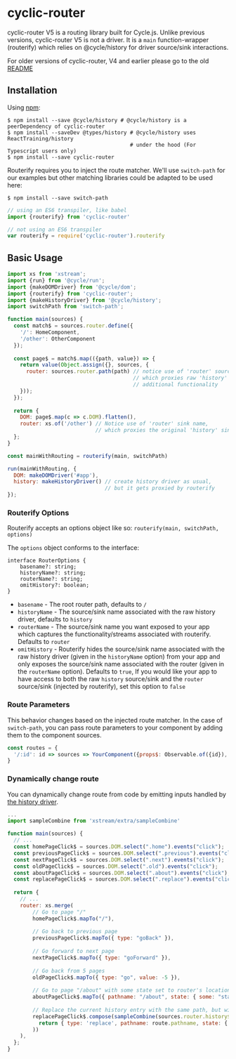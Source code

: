 # cyclic-router
cyclic-router V5 is a routing library built for Cycle.js.  Unlike previous versions, cyclic-router V5 is not a driver.  It is a `main` function-wrapper (routerify) which relies on @cycle/history for driver source/sink interactions.

For older versions of cyclic-router, V4 and earlier please go to the old [README](https://github.com/cyclejs-community/cyclic-router/blob/master/README_V4.md)

## Installation

Using [npm](https://www.npmjs.com/):

    $ npm install --save @cycle/history # @cycle/history is a peerDependency of cyclic-router
    $ npm install --saveDev @types/history # @cycle/history uses ReactTraining/history 
                                           # under the hood (For Typescript users only)
    $ npm install --save cyclic-router

Routerify requires you to inject the route matcher.  We'll use `switch-path` for our examples but other matching libraries could be adapted to be used here:

    $ npm install --save switch-path
```js
// using an ES6 transpiler, like babel
import {routerify} from 'cyclic-router'

// not using an ES6 transpiler
var routerify = require('cyclic-router').routerify
```

## Basic Usage

```js
import xs from 'xstream';
import {run} from '@cycle/run';
import {makeDOMDriver} from '@cycle/dom';
import {routerify} from 'cyclic-router';
import {makeHistoryDriver} from '@cycle/history';
import switchPath from 'switch-path';

function main(sources) {
  const match$ = sources.router.define({
    '/': HomeComponent,
    '/other': OtherComponent
  });
  
  const page$ = match$.map(({path, value}) => {
    return value(Object.assign({}, sources, {
      router: sources.router.path(path) // notice use of 'router' source name, 
                                        // which proxies raw 'history' source with 
                                        // additional functionality
    }));
  });
  
  return {
    DOM: page$.map(c => c.DOM).flatten(),
    router: xs.of('/other') // Notice use of 'router' sink name, 
                            // which proxies the original 'history' sink
  };
}

const mainWithRouting = routerify(main, switchPath)

run(mainWithRouting, {
  DOM: makeDOMDriver('#app'),
  history: makeHistoryDriver() // create history driver as usual,
                               // but it gets proxied by routerify
});
```
### Routerify Options

Routerify accepts an options object like so: `routerify(main, switchPath, options)`

The `options` object conforms to the interface:
```
interface RouterOptions {
    basename?: string;
    historyName?: string;
    routerName?: string;
    omitHistory?: boolean;
}
```

- `basename` - The root router path, defaults to `/`
- `historyName` - The source/sink name associated with the raw history driver, defaults to `history`
- `routerName` - The source/sink name you want exposed to your app which captures the functionality/streams associated with routerify.  Defaults to `router`
- `omitHistory` - Routerify hides the source/sink name associated with the raw history driver (given in the `historyName` option) from your app and only exposes the source/sink name associated with the router (given in the `routerName` option).  Defaults to `true`, If you would like your app to have access to both the raw `history` source/sink and the `router` source/sink (injected by routerify), set this option to `false`

### Route Parameters

This behavior changes based on the injected route matcher.  In the case of `switch-path`, you can pass route parameters to your component by adding them to the component sources.

```js
const routes = {
  '/:id': id => sources => YourComponent({props$: Observable.of({id}), ...sources})
}
```

### Dynamically change route

You can dynamically change route from code by emitting inputs handled by [the history driver](http://cycle.js.org/history/docs/#historyDriver).

```js
...
import sampleCombine from 'xstream/extra/sampleCombine'

function main(sources) {
  // ...
  const homePageClick$ = sources.DOM.select(".home").events("click");
  const previousPageClick$ = sources.DOM.select(".previous").events("click");
  const nextPageClick$ = sources.DOM.select(".next").events("click");
  const oldPageClick$ = sources.DOM.select(".old").events("click");
  const aboutPageClick$ = sources.DOM.select(".about").events("click");
  const replacePageClick$ = sources.DOM.select(".replace").events("click");
  
  return {
    // ...
    router: xs.merge(
        // Go to page "/"
        homePageClick$.mapTo("/"),
        
        // Go back to previous page
        previousPageClick$.mapTo({ type: "goBack" }),
        
        // Go forward to next page
        nextPageClick$.mapTo({ type: "goForward" }),
        
        // Go back from 5 pages
        oldPageClick$.mapTo({ type: "go", value: -5 }),
        
        // Go to page "/about" with some state set to router's location
        aboutPageClick$.mapTo({ pathname: "/about", state: { some: "state" } })
        
        // Replace the current history entry with the same path, but with new state info
        replacePageClick$.compose(sampleCombine(sources.router.history$)).map(([_, route]) => {
          return { type: 'replace', pathname: route.pathname, state: { some: "different state" } }
        ))
    ),
  };
}
```
